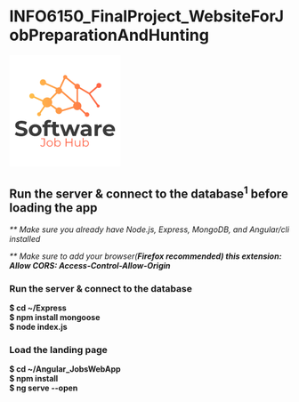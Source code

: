 # INFO6150_FinalProject_WebsiteForJobPreparationAndHunting
<img src="Angular_JobsWebApp/src/assets/logo.png">

## Run the server & connect to the database<sup>1</sup> before loading the app
<p><i>** Make sure you already have Node.js, Express, MongoDB, and Angular/cli installed</i></p>
<p><i>** Make sure to add your browser(<b>Firefox<b> recommended) this extension: <b>Allow CORS: Access-Control-Allow-Origin</b></i></p>

### Run the server & connect to the database
$ cd ~/Express<br>
$ npm install mongoose<br>
$ node index.js


### Load the landing page
$ cd ~/Angular_JobsWebApp<br>
$ npm install<br>
$ ng serve --open
